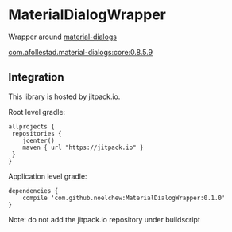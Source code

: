 # MaterialDialogWrapper
Wrapper around [material-dialogs](https://github.com/afollestad/material-dialogs)

[com.afollestad.material-dialogs:core:0.8.5.9](https://github.com/afollestad/material-dialogs/releases/tag/0.8.5.9)

## Integration
This library is hosted by jitpack.io.

Root level gradle:
```
allprojects {
 repositories {
    jcenter()
    maven { url "https://jitpack.io" }
 }
}
```

Application level gradle:
```
dependencies {
    compile 'com.github.noelchew:MaterialDialogWrapper:0.1.0'
}
```
Note: do not add the jitpack.io repository under buildscript
